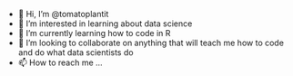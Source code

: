 - 👋 Hi, I’m @tomatoplantit
- 👀 I’m interested in learning about data science
- 🌱 I’m currently learning how to code in R
- 💞️ I’m looking to collaborate on anything that will teach me how to code and do what data scientists do
- 📫 How to reach me ...

<!---
tomatoplantit/tomatoplantit is a ✨ special ✨ repository because its `README.md` (this file) appears on your GitHub profile.
You can click the Preview link to take a look at your changes.
--->
